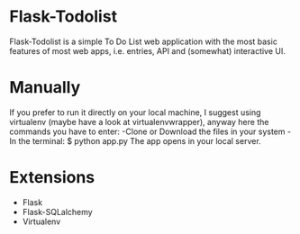 
# Flask-Todolist
Flask-Todolist is a simple To Do List web application with the most basic features of most web apps, i.e. entries, API and (somewhat) interactive UI. 

# Manually
If you prefer to run it directly on your local machine, I suggest using virtualenv (maybe have a look at virtualenvwrapper), anyway here the commands you have to enter:
-Clone or Download the files in your system
-In the terminal: 
   $ python app.py
The app opens in your local server.

# Extensions
- Flask
- Flask-SQLalchemy
- Virtualenv
